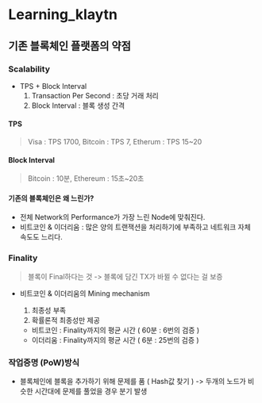 # Learning_klaytn

## 기존 블록체인 플랫폼의 약점

###  Scalability 
- TPS + Block Interval
  1. Transaction Per Second : 초당 거래 처리 
  2. Block Interval : 블록 생성 간격

#### TPS
> Visa : TPS 1700, Bitcoin : TPS 7, Etherum : TPS 15~20

#### Block Interval
> Bitcoin : 10분, Ethereum : 15초~20초

#### 기존의 블록체인은 왜 느린가?
- 전체 Network의 Performance가 가장 느린 Node에 맞춰진다.
- 비트코인 & 이더리움 : 많은 양의 트랜잭션을 처리하기에 부족하고 네트워크 자체 속도도 느리다.

### Finality
> 블록이 Final하다는 것 -> 블록에 담긴 TX가 바뀔 수 없다는 걸 보증

- 비트코인 & 이더리움의 Mining mechanism
  1. 최종성 부족
  2. 확률론적 최종성만 제공
  
  - 비트코인 : Finality까지의 평균 시간 ( 60분 : 6번의 검증 )
  - 이더리움 : Finality까지의 평균 시간 ( 6분 : 25번의 검증 )

### 작업증명 (PoW)방식
- 블록체인에 블록을 추가하기 위해 문제를 품 ( Hash값 찾기 )
-> 두개의 노드가 비슷한 시간대에 문제를 풀었을 경우 분기 발생


